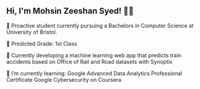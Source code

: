 ## Hi, I'm Mohsin Zeeshan Syed! 👋🏼

🌟 Proactive student currently pursuing a Bachelors in Computer Science at University of Bristol.

🌟 Predicted Grade: 1st Class 

🌟 Currently developing a machine learning web app that predicts train accidents based on Office of Rail and Road datasets with Synoptix


🌱 I’m currently learning:
Google Advanced Data Analytics Professional Certificate
Google Cybersecurity on Coursera

    


<!--
**Mohsin-Zeeshan/Mohsin-Zeeshan** is a ✨ _special_ ✨ repository because its `README.md` (this file) appears on your GitHub profile.

Here are some ideas to get you started:

- 🔭 I’m currently working on ...
- 🌱 I’m currently learning ...
- 👯 I’m looking to collaborate on ...
- 🤔 I’m looking for help with ...
- 💬 Ask me about ...
- 📫 How to reach me: ...
- 😄 Pronouns: ...
- ⚡ Fun fact: ...
-->
